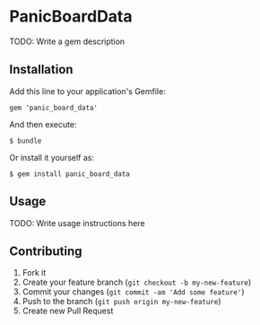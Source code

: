 # PanicBoardData

TODO: Write a gem description

## Installation

Add this line to your application's Gemfile:

    gem 'panic_board_data'

And then execute:

    $ bundle

Or install it yourself as:

    $ gem install panic_board_data

## Usage

TODO: Write usage instructions here

## Contributing

1. Fork it
2. Create your feature branch (`git checkout -b my-new-feature`)
3. Commit your changes (`git commit -am 'Add some feature'`)
4. Push to the branch (`git push origin my-new-feature`)
5. Create new Pull Request
